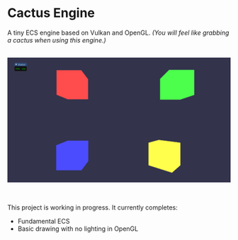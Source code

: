 # Cactus Engine
A tiny ECS engine based on Vulkan and OpenGL. 
*(You will feel like grabbing a cactus when using this engine.)*<br/>
<br/>

![Alt Text](/README_pix/Screenshot_0.png)

<br/>

This project is working in progress. It currently completes:

- Fundamental ECS
- Basic drawing with no lighting in OpenGL
